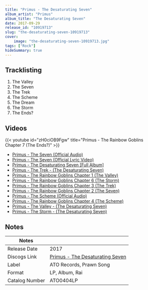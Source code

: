 ```yaml
---
title: "Primus - The Desaturating Seven"
album_artist: "Primus"
album_title: "The Desaturating Seven"
date: 2017-09-29
release_id: "10919713"
slug: "the-desaturating-seven-10919713"
cover:
    image: "the-desaturating-seven-10919713.jpg"
tags: ["Rock"]
hideSummary: true
---
```


## Tracklisting
1. The Valley
2. The Seven
3. The Trek
4. The Scheme
5. The Dream
6. The Storm
7. The Ends?

## Videos
{{< youtube id="zH0ciOB9Fgw" title="Primus - The Rainbow Goblins Chapter 7 (The Ends?)" >}}
- [Primus - The Seven (Official Audio)](https://www.youtube.com/watch?v=jw95wlggfYM)
- [Primus - The Seven (Official Lyric Video)](https://www.youtube.com/watch?v=kZVToL4LhDQ)
- [Primus - The Desaturating Seven [Full Album]](https://www.youtube.com/watch?v=yLhJYYRx_9k)
- [Primus - The Trek - (The Desaturating Seven)](https://www.youtube.com/watch?v=25ofF3O6Rz8)
- [Primus - The Rainbow Goblins Chapter 1 (The Valley)](https://www.youtube.com/watch?v=Ui0Y0fVRjzU)
- [Primus - The Rainbow Goblins Chapter 6 (The Storm)](https://www.youtube.com/watch?v=-bfF94YCu7o)
- [Primus - The Rainbow Goblins Chapter 3 (The Trek)](https://www.youtube.com/watch?v=rEOH7MeltqU)
- [Primus - The Rainbow Goblins Chapter 2 (The Seven)](https://www.youtube.com/watch?v=xIyzA-xHnh0)
- [Primus - The Scheme (Official Audio)](https://www.youtube.com/watch?v=oF4DXdRWzY0)
- [Primus - The Rainbow Goblins Chapter 4 (The Scheme)](https://www.youtube.com/watch?v=jc7Fa2ihwpQ)
- [Primus - The Valley - (The Desaturating Seven)](https://www.youtube.com/watch?v=43mrOTRtCAI)
- [Primus - The Storm -  (The Desaturating Seven)](https://www.youtube.com/watch?v=dS3KEHam1kE)

## Notes

| Notes          |             |
| ---------------| ----------- |
| Release Date   | 2017 |
| Discogs Link   | [Primus - The Desaturating Seven](https://www.discogs.com/release/10919713) |
| Label          | ATO Records, Prawn Song |
| Format         | LP, Album, Rai |
| Catalog Number | ATO0404LP |

